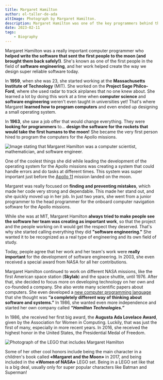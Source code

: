 ```yaml
---
title: Margaret Hamilton
author: el-taller-de-ada
altImage: Photograph by Margaret Hamilton.
description: Margaret Hamilton was one of the key programmers behind the first trip to the moon. Discover her inspiring life in this article.
date: 2023-02-11
tags:
    - Biography
---
```


Margaret Hamilton was a really important computer programmer who **helped write the software that sent the first people to the moon (and brought them back safely\!)**. She's known as one of the first people in the field of **software engineering**, and her work helped create the way we design super reliable software today.

In **1959**, when she was 23, she started working at the **Massachusetts Institute of Technology** (MIT). She worked on the **Project Sage Philco-Ford**, where she used radar to track airplanes that no one knew about. She learned a lot by doing this work at a time when **computer science** and **software engineering** weren't even taught in universities yet\! That's where Margaret **learned how to program computers** and even ended up designing a small operating system.

In **1963**, she saw a job offer that would change everything. They were **looking for programmers** to… **design the software for the rockets that would take the first humans to the moon\!** She became the very first person hired to program the computers for the Apollo missions.

![Image stating that Margaret Hamilton was a computer scientist, mathematician, and software engineer.](/images/contenido/margaret-hamilton/margaret-hamilton.webp)

One of the coolest things she did while leading the development of the operating system for the Apollo missions was creating a system that could handle errors and do tasks at different times. This system was super important just before the [Apollo 11](https://es.wikipedia.org/wiki/Apolo_11) mission landed on the moon.

Margaret was really focused on **finding and preventing mistakes**, which made her code very strong and dependable. This made her stand out, and she quickly moved up in her job. In just two years, she went from a junior programmer to the head programmer for the onboard computer navigation software for the Apollo missions.

While she was at MIT, Margaret Hamilton **always tried to make people see the software her team was creating as important work**, so that the project and the people working on it would get the respect they deserved. That's why she started calling everything they did **"software engineering."** She wanted it to be recognized as a real type of engineering and its own field of study.

Today, people agree that her work and her team's work were **really important** for the development of software engineering. In 2003, she even received a special award from NASA for all her contributions.

Margaret Hamilton continued to work on different NASA missions, like the first American space station (**Skylab**) and the space shuttle, until 1976. After that, she decided to focus more on developing technology on her own and co-founded a company. She also wrote many scientific papers about computers. She even developed a [new computer programming language](https://en.wikipedia.org/wiki/Universal_Systems_Language) that she thought was **“a completely different way of thinking about software and systems.”** In 1986, she wanted even more independence and started her own company called ***“Hamilton Technologies.”***

In 1986, she received her first big award, the **Augusta Ada Lovelace Award**, given by the Association for Women in Computing. Luckily, that was just the first of many, especially in more recent years. In 2016, she received the highest honor in the United States, the Presidential Medal of Freedom.

![Photograph of the LEGO that includes Margaret Hamilton](/images/contenido/margaret-hamilton/lego.webp)

Some of her other cool honors include being the main character in a children's book called **«Margaret and the Moon»** in 2017, and being included in the **«Women of NASA»** LEGO set. Being in a LEGO set like that is a big deal, usually only for super popular characters like Batman and Superman\!